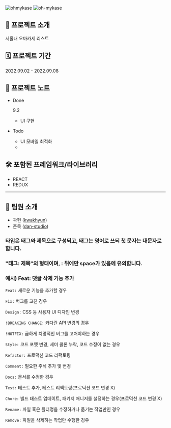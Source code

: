 ![ohmykase](https://user-images.githubusercontent.com/78805018/188122251-16068eba-6562-49c8-9669-086f68e2b3fe.png)
![oh-mykase](https://user-images.githubusercontent.com/78805018/188122219-aab02d58-46cf-4504-835f-f1c0b8817b88.png)

## 📢 프로젝트 소개
서울내 오마카세 리스트

## 🗓 프로젝트 기간
2022.09.02 - 2022.09.08

## 📝 프로젝트 노트
- Done
  
  9.2
    - UI 구현
    
- Todo
    - UI 모바일 최적화
  - 
## 🛠 포함된 프레임워크/라이브러리
- REACT
- REDUX
--------------------
## 👥 팀원 소개
- 곽현 ([kwakhyun](https://github.com/kwakhyun))
- 준묵 ([dan-studio](https://github.com/dan-studio))

### 타입은 태그와 제목으로 구성되고, 태그는 영어로 쓰되 첫 문자는 대문자로 합니다. 
### "태그: 제목"의 형태이며, : 뒤에만 space가 있음에 유의합니다.

### 예시) Feat: 댓글 삭제 기능 추가

`Feat:` 새로운 기능을 추가할 경우

`Fix:` 버그를 고친 경우

`Design:` CSS 등 사용자 UI 디자인 변경

`!BREAKING CHANGE:` 커다란 API 변경의 경우

`!HOTFIX:` 급하게 치명적인 버그를 고쳐야하는 경우

`Style:` 코드 포맷 변경, 세미 콜론 누락, 코드 수정이 없는 경우

`Refactor:` 프로덕션 코드 리팩토링

`Comment:` 필요한 주석 추가 및 변경

`Docs:` 문서를 수정한 경우

`Test:` 테스트 추가, 테스트 리팩토링(프로덕션 코드 변경 X)

`Chore:` 빌드 태스트 업데이트, 패키지 매니저를 설정하는 경우(프로덕션 코드 변경 X)

`Rename:` 파일 혹은 폴더명을 수정하거나 옮기는 작업만인 경우
 
`Remove:` 파일을 삭제하는 작업만 수행한 경우
